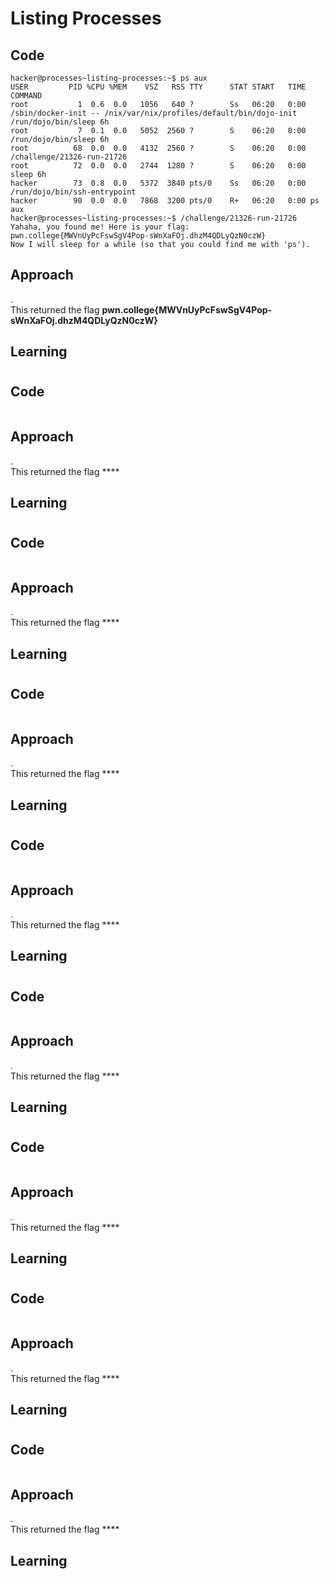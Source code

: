 # Listing Processes
## Code
```
hacker@processes~listing-processes:~$ ps aux
USER         PID %CPU %MEM    VSZ   RSS TTY      STAT START   TIME COMMAND
root           1  0.6  0.0   1056   640 ?        Ss   06:20   0:00 /sbin/docker-init -- /nix/var/nix/profiles/default/bin/dojo-init /run/dojo/bin/sleep 6h
root           7  0.1  0.0   5052  2560 ?        S    06:20   0:00 /run/dojo/bin/sleep 6h
root          68  0.0  0.0   4132  2560 ?        S    06:20   0:00 /challenge/21326-run-21726
root          72  0.0  0.0   2744  1280 ?        S    06:20   0:00 sleep 6h
hacker        73  0.8  0.0   5372  3840 pts/0    Ss   06:20   0:00 /run/dojo/bin/ssh-entrypoint
hacker        90  0.0  0.0   7868  3200 pts/0    R+   06:20   0:00 ps aux
hacker@processes~listing-processes:~$ /challenge/21326-run-21726
Yahaha, you found me! Here is your flag:
pwn.college{MWVnUyPcFswSgV4Pop-sWnXaFOj.dhzM4QDLyQzN0czW}
Now I will sleep for a while (so that you could find me with 'ps').
```
## Approach
.<br>
This returned the flag **pwn.college{MWVnUyPcFswSgV4Pop-sWnXaFOj.dhzM4QDLyQzN0czW}**
## Learning

# 
## Code
```

```
## Approach
.<br>
This returned the flag ****
## Learning

# 
## Code
```

```
## Approach
.<br>
This returned the flag ****
## Learning

# 
## Code
```

```
## Approach
.<br>
This returned the flag ****
## Learning

# 
## Code
```

```
## Approach
.<br>
This returned the flag ****
## Learning

# 
## Code
```

```
## Approach
.<br>
This returned the flag ****
## Learning

# 
## Code
```

```
## Approach
.<br>
This returned the flag ****
## Learning

# 
## Code
```

```
## Approach
.<br>
This returned the flag ****
## Learning

# 
## Code
```

```
## Approach
.<br>
This returned the flag ****
## Learning
